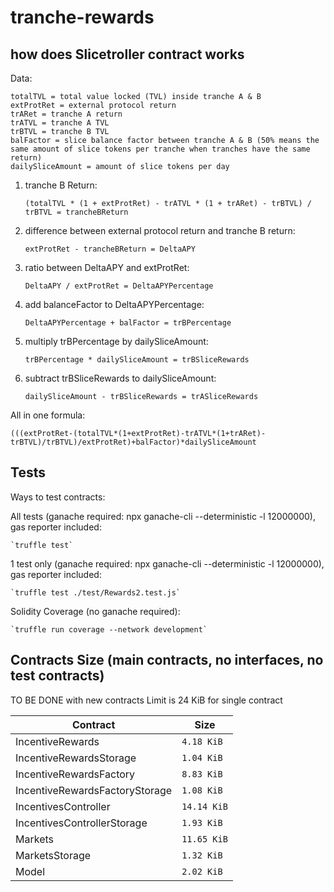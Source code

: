 # tranche-rewards

## how does Slicetroller contract works

Data: 

    totalTVL = total value locked (TVL) inside tranche A & B
    extProtRet = external protocol return
    trARet = tranche A return
    trATVL = tranche A TVL
    trBTVL = tranche B TVL
    balFactor = slice balance factor between tranche A & B (50% means the same amount of slice tokens per tranche when tranches have the same return) 
    dailySliceAmount = amount of slice tokens per day


1. tranche B Return:

    `(totalTVL * (1 + extProtRet) - trATVL * (1 + trARet) - trBTVL) / trBTVL = trancheBReturn`

2. difference between external protocol return and tranche B return:

    `extProtRet - trancheBReturn = DeltaAPY`

3. ratio between DeltaAPY and extProtRet:

    `DeltaAPY / extProtRet = DeltaAPYPercentage`

4. add balanceFactor to DeltaAPYPercentage:

    `DeltaAPYPercentage + balFactor = trBPercentage`

5. multiply trBPercentage by dailySliceAmount:

    `trBPercentage * dailySliceAmount = trBSliceRewards`

6. subtract trBSliceRewards to dailySliceAmount: 

    `dailySliceAmount - trBSliceRewards = trASliceRewards`

All in one formula:

    (((extProtRet-(totalTVL*(1+extProtRet)-trATVL*(1+trARet)-trBTVL)/trBTVL)/extProtRet)+balFactor)*dailySliceAmount

## Tests

Ways to test contracts:

All tests (ganache required: npx ganache-cli --deterministic -l 12000000), gas reporter included:

    `truffle test`   

1 test only (ganache required: npx ganache-cli --deterministic -l 12000000), gas reporter included:

    `truffle test ./test/Rewards2.test.js`   

Solidity Coverage (no ganache required):

    `truffle run coverage --network development`   
    
     

## Contracts Size (main contracts, no interfaces, no test contracts)
TO BE DONE with new contracts
Limit is 24 KiB for single contract
<table>
    <thead>
      <tr>
        <th>Contract</th>
        <th>Size</th>
      </tr>
    </thead>
    <tbody>
        <tr>
            <td>IncentiveRewards</td>
            <td><code>4.18 KiB</code></td>
        </tr>
        <tr>
            <td>IncentiveRewardsStorage</td>
            <td><code>1.04 KiB</code></td>
        </tr>
        <tr>
            <td>IncentiveRewardsFactory</td>
            <td><code>8.83 KiB</code></td>
        </tr>
        <tr>
            <td>IncentiveRewardsFactoryStorage</td>
            <td><code>1.08 KiB</code></td>
        </tr>
        <tr>
            <td>IncentivesController</td>
            <td><code>14.14 KiB</code></td>
        </tr>
        <tr>
            <td>IncentivesControllerStorage</td>
            <td><code>1.93 KiB</code></td>
        </tr>
        <tr>
            <td>Markets</td>
            <td><code>11.65 KiB</code></td>
        </tr>
        <tr>
            <td>MarketsStorage</td>
            <td><code>1.32 KiB</code></td>
        </tr>
        <tr>
            <td>Model</td>
            <td><code>2.02 KiB</code></td>
        </tr>
    </tbody>
  </table>
